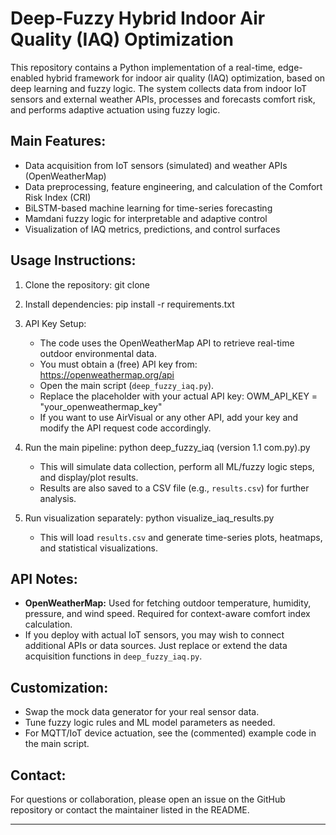 Deep-Fuzzy Hybrid Indoor Air Quality (IAQ) Optimization
=======================================================

This repository contains a Python implementation of a real-time, edge-enabled hybrid framework for indoor air quality (IAQ) optimization, based on deep learning and fuzzy logic. The system collects data from indoor IoT sensors and external weather APIs, processes and forecasts comfort risk, and performs adaptive actuation using fuzzy logic.

Main Features:
--------------
- Data acquisition from IoT sensors (simulated) and weather APIs (OpenWeatherMap)
- Data preprocessing, feature engineering, and calculation of the Comfort Risk Index (CRI)
- BiLSTM-based machine learning for time-series forecasting
- Mamdani fuzzy logic for interpretable and adaptive control
- Visualization of IAQ metrics, predictions, and control surfaces

Usage Instructions:
-------------------
1. Clone the repository:
   git clone 

2. Install dependencies:
   pip install -r requirements.txt

3. API Key Setup:
   - The code uses the OpenWeatherMap API to retrieve real-time outdoor environmental data.
   - You must obtain a (free) API key from: https://openweathermap.org/api
   - Open the main script (`deep_fuzzy_iaq.py`).
   - Replace the placeholder with your actual API key:
       OWM_API_KEY = "your_openweathermap_key"
   - If you want to use AirVisual or any other API, add your key and modify the API request code accordingly.

4. Run the main pipeline:
   python deep_fuzzy_iaq (version 1.1 com.py).py

   - This will simulate data collection, perform all ML/fuzzy logic steps, and display/plot results.
   - Results are also saved to a CSV file (e.g., `results.csv`) for further analysis.

5. Run visualization separately:
   python visualize_iaq_results.py

   - This will load `results.csv` and generate time-series plots, heatmaps, and statistical visualizations.

API Notes:
----------
- **OpenWeatherMap:** Used for fetching outdoor temperature, humidity, pressure, and wind speed. Required for context-aware comfort index calculation.
- If you deploy with actual IoT sensors, you may wish to connect additional APIs or data sources. Just replace or extend the data acquisition functions in `deep_fuzzy_iaq.py`.

Customization:
--------------
- Swap the mock data generator for your real sensor data.
- Tune fuzzy logic rules and ML model parameters as needed.
- For MQTT/IoT device actuation, see the (commented) example code in the main script.

Contact:
--------
For questions or collaboration, please open an issue on the GitHub repository or contact the maintainer listed in the README.

---------------------------------------------
